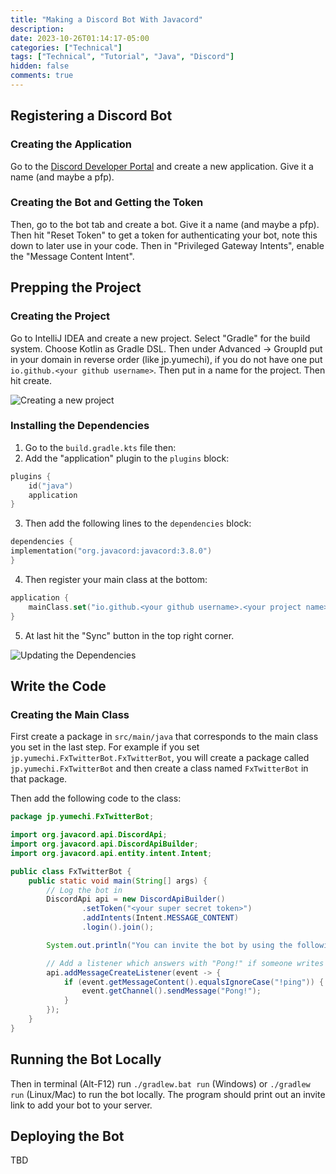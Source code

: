 ```yaml
---
title: "Making a Discord Bot With Javacord"
description: 
date: 2023-10-26T01:14:17-05:00
categories: ["Technical"]
tags: ["Technical", "Tutorial", "Java", "Discord"]
hidden: false
comments: true
---
```


## Registering a Discord Bot

### Creating the Application

Go to the [Discord Developer Portal](https://discord.com/developers/applications) and create a new application. Give it a name (and maybe a pfp). 

### Creating the Bot and Getting the Token

Then, go to the bot tab and create a bot. Give it a name (and maybe a pfp). Then hit "Reset Token" to get a token for authenticating your bot, note this down to later use in your code. Then in "Privileged Gateway Intents", enable the "Message Content Intent".


## Prepping the Project

### Creating the Project

Go to IntelliJ IDEA and create a new project. Select "Gradle" for the build system. Choose Kotlin as Gradle DSL. Then under Advanced -> GroupId put in your domain in reverse order (like jp.yumechi), if you do not have one put `io.github.<your github username>`. Then put in a name for the project. Then hit create.

![Creating a new project](/img/20231026-intellij-fxtwitterbot-create.png)

### Installing the Dependencies

1. Go to the `build.gradle.kts` file then:
2. Add the "application" plugin to the `plugins` block:

```kotlin
plugins {
    id("java")
    application
}
```

3. Then add the following lines to the `dependencies` block:

```kotlin
dependencies {
implementation("org.javacord:javacord:3.8.0")
}
```

4. Then register your main class at the bottom: 

```kotlin
application {
    mainClass.set("io.github.<your github username>.<your project name>.Main")
}
```

5. At last hit the "Sync" button in the top right corner.

![Updating the Dependencies](/img/20231026-fxtwitterbot-dep.png)

## Write the Code

### Creating the Main Class

First create a package in `src/main/java` that corresponds to the main class you set in the last step. For example if you set `jp.yumechi.FxTwitterBot.FxTwitterBot`, you will create a package called `jp.yumechi.FxTwitterBot` and then create a class named `FxTwitterBot` in that package.

Then add the following code to the class:

```java
package jp.yumechi.FxTwitterBot;

import org.javacord.api.DiscordApi;
import org.javacord.api.DiscordApiBuilder;
import org.javacord.api.entity.intent.Intent;

public class FxTwitterBot {
    public static void main(String[] args) {
        // Log the bot in
        DiscordApi api = new DiscordApiBuilder()
                .setToken("<your super secret token>")
                .addIntents(Intent.MESSAGE_CONTENT)
                .login().join();

        System.out.println("You can invite the bot by using the following url: " + api.createBotInvite());

        // Add a listener which answers with "Pong!" if someone writes "!ping"
        api.addMessageCreateListener(event -> {
            if (event.getMessageContent().equalsIgnoreCase("!ping")) {
                event.getChannel().sendMessage("Pong!");
            }
        });
    }
}

```

## Running the Bot Locally

Then in terminal (Alt-F12) run `./gradlew.bat run` (Windows) or `./gradlew run` (Linux/Mac) to run the bot locally. The program should print out an invite link to add your bot to your server.

## Deploying the Bot

TBD